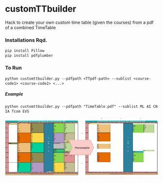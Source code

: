 # customTTbuilder
Hack to create your own custom time table (given the courses) from a pdf of a combined TimeTable

### Installations Rqd.
```
pip install Pillow
pip install pdfplumber
```

### To Run
```
python customttbuilder.py --pdfpath <TTpdf-path> --sublist <course-code1> <course-code2> <...> 
```
##### Example
```
python customttbuilder.py --pdfpath "TimeTable.pdf" --sublist ML AI CN IA Tcom EVS
```
![alt text](https://github.com/jainraghav/customTTbuilder/blob/master/example/example.jpg "Example")

